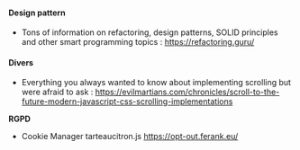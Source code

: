 #### Design pattern
-  Tons of information on refactoring, design patterns, SOLID principles and other smart programming topics : https://refactoring.guru/

#### Divers 
- Everything you always wanted to know about implementing scrolling but were afraid to ask : https://evilmartians.com/chronicles/scroll-to-the-future-modern-javascript-css-scrolling-implementations

**RGPD**
- Cookie Manager tarteaucitron.js https://opt-out.ferank.eu/
